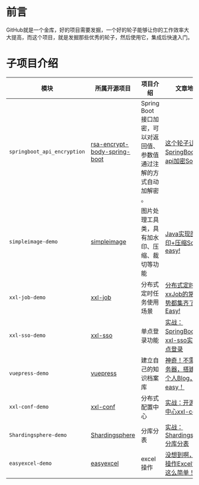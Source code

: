 # 前言
GitHub就是一个金库，好的项目需要发掘，一个好的轮子能够让你的工作效率大大提高，而这个项目，就是发掘那些优秀的轮子，然后使用它，集成后快速入门。



# 子项目介绍
| 模块   |    所属开源项目 | 项目介绍    |  文章地址   |    
| --- | --- | --- | --- |
|    `springboot_api_encryption` |   [ rsa-encrypt-body-spring-boot](https://gitee.com/ishuibo/rsa-encrypt-body-spring-boot) |    Spring Boot接口加密，可以对返回值、参数值通过注解的方式自动加解密 。 |  [这个轮子让SpringBoot实现api加密So Easy!](https://mp.weixin.qq.com/s/2skjj92W4lB1LygEq5aApw)   |
|  `simpleimage-demo`  |   [simpleimage](https://github.com/alibaba/simpleimage)  |  图片处理工具类，具有加水印、压缩、裁切等功能   | [ Java实现图片水印+压缩So easy!](https://mp.weixin.qq.com/s/wGIFi7kbfnPji86gNbHuzA)   |
|   `xxl-job-demo`  | [ xxl-job ](https://github.com/xuxueli/xxl-job)  |   分布式定时任务使用场景  |   [分布式定时任务xxJob的常用姿势都集齐了，So Easy! ](https://mp.weixin.qq.com/s/Dmbp2PhEkDQV_l6EOtBouA) |
|   `xxl-sso-demo`  | [xxl-sso](https://github.com/xuxueli/xxl-sso/)    | 单点登录功能 |    [实战：SpringBoot集成xxl-sso实现单点登录  ](https://mp.weixin.qq.com/s/3rICjIF7n4ixkI76cSF4Qg)  | 
| `vuepress-demo` |[vuepress](https://www.vuepress.cn) |建立自己的知识档案库|[神奇！不需要服务器，搭建免费个人Blog，so easy！](https://mp.weixin.qq.com/s/ljL_K8ktcCApEk8bTqXjuw)|
| `xxl-conf-demo` |[xxl-conf](https://github.com/xuxueli/xxl-conf) |分布式配置中心|[实战：开源配置中心xxl-conf](https://mp.weixin.qq.com/s/4njchboKiI0uZfzOfMyRSA)|
| `Shardingsphere-demo` |[Shardingsphere](http://shardingsphere.apache.org/index_zh.html) |分库分表|[实战：Shardingsphere分库分表](https://mp.weixin.qq.com/s/K5rPtdTwHuXhj789TegnCA)|
| `easyexcel-demo` |[easyexcel](https://github.com/alibaba/easyexcel) |excel操作|[没想到啊，Java操作Excel竟然这么简单！](https://mp.weixin.qq.com/s/YO8Uhq1WfLYTDTpNSOmSlA)|
